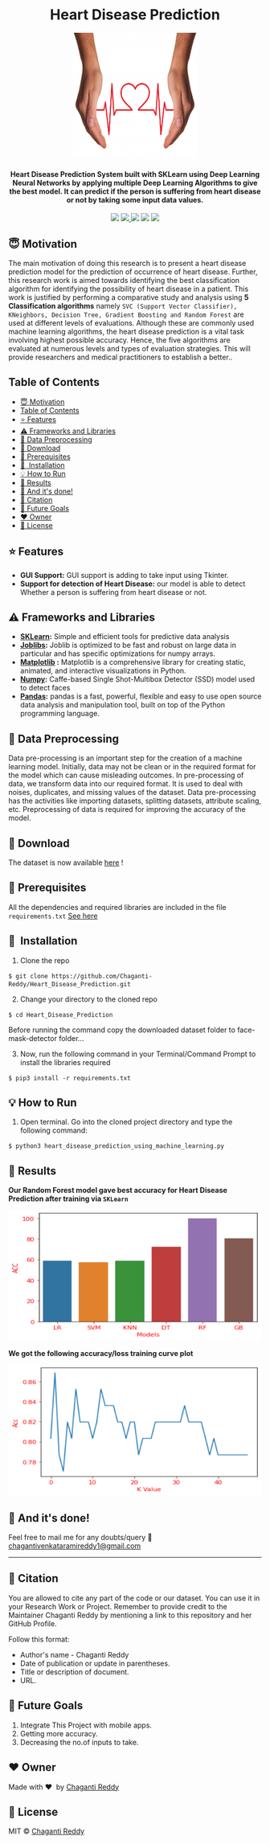 <h1 align="center">Heart Disease Prediction</h1>

<div align= "center"><img src="assets/health.webp" width="250" height="250"/>
  <h4> Heart Disease Prediction System built with SKLearn using Deep Learning Neural Networks by applying multiple Deep Learning Algorithms to give the best model. It can predict if the person is suffering from heart disease or not by taking some input data values.</h4>
</div>

<div align="center">
    <!-- Python version -->
    <a href="https://www.python.org/"><img src="https://img.shields.io/badge/python-v3.8-blue?style=flat-square"/></a>
    <!-- License -->
    <a href="https://github.com/Chaganti-Reddy/Heart_Disease_Prediction/blob/master/LICENSE"><img src="https://img.shields.io/github/license/Chaganti-Reddy/Heart_Disease_Prediction?style=flat-square"/>
    <!-- Stars -->
    <a href="https://github.com/Chaganti-Reddy/"><img src="https://img.shields.io/github/stars/Chaganti-Reddy?style=flat-square"/></a>
    <!-- Forks -->
    <a href="https://github.com/Chaganti-Reddy/"><img src="https://img.shields.io/github/forks/Chaganti-Reddy/Heart_Disease_Prediction?style=flat-square"/></a>
    <!-- Followers -->
    <a href="https://github.com/Chaganti-Reddy/"><img src="https://img.shields.io/github/followers/Chaganti-Reddy?style=flat-square"/></a>
</div>

## :innocent: Motivation

The main motivation of doing this research is to present a heart disease
prediction model for the prediction of occurrence of heart disease. Further, this
research work is aimed towards identifying the best classification algorithm for
identifying the possibility of heart disease in a patient. This work is justified by
performing a comparative study and analysis using **5 Classification algorithms**
namely `SVC (Support Vector Classifier), KNeighbors, Decision Tree, Gradient Boosting and Random Forest` are used at different levels of
evaluations. Although these are commonly used machine learning algorithms, the
heart disease prediction is a vital task involving highest possible accuracy. Hence, the
five algorithms are evaluated at numerous levels and types of evaluation strategies.
This will provide researchers and medical practitioners to establish a better..

## Table of Contents

- [:innocent: Motivation](#innocent-motivation)
- [Table of Contents](#table-of-contents)
- [:star: Features](#star-features)
- [:warning: Frameworks and Libraries](#warning-frameworks-and-libraries)
- [:book: Data Preprocessing](#book-data-preprocessing)
- [:link: Download](#link-download)
- [:key: Prerequisites](#key-prerequisites)
- [🚀&nbsp; Installation](#-installation)
- [:bulb: How to Run](#bulb-how-to-run)
- [:key: Results](#key-results)
- [:clap: And it's done!](#clap-and-its-done)
- [:raising_hand: Citation](#raising_hand-citation)
- [:beginner: Future Goals](#beginner-future-goals)
- [:heart: Owner](#heart-owner)
- [:eyes: License](#eyes-license)

## :star: Features

- **GUI Support:** GUI support is adding to take input using Tkinter.
- **Support for detection of Heart Disease:** our model is able to detect Whether a person is suffering from heart disease or not.

## :warning: Frameworks and Libraries

- **[SKLearn](https://scikit-learn.org/stable/):** Simple and efficient tools for predictive data analysis
- **[Joblibs](https://joblib.readthedocs.io/en/latest/):**
  Joblib is optimized to be fast and robust on large data in particular and has specific optimizations for numpy arrays.
- **[Matplotlib](https://matplotlib.org/) :** Matplotlib is a comprehensive library for creating static, animated, and interactive visualizations in Python.
- **[Numpy](https://numpy.org/):**
  Caffe-based Single Shot-Multibox Detector (SSD) model used to detect faces
- **[Pandas](https://pandas.pydata.org/):**
  pandas is a fast, powerful, flexible and easy to use open source data analysis and manipulation tool,
built on top of the Python programming language.

## :book: Data Preprocessing

Data pre-processing is an important step for the creation of a machine learning
model. Initially, data may not be clean or in the required format for the model which
can cause misleading outcomes. In pre-processing of data, we transform data into our
required format. It is used to deal with noises, duplicates, and missing values of the
dataset. Data pre-processing has the activities like importing datasets, splitting
datasets, attribute scaling, etc. Preprocessing of data is required for improving the
accuracy of the model.

## :link: Download

The dataset is now available [here](heart.csv)  ! 

## :key: Prerequisites

All the dependencies and required libraries are included in the file <code>requirements.txt</code> [See here](requirements.txt)

## 🚀&nbsp; Installation

1. Clone the repo

```
$ git clone https://github.com/Chaganti-Reddy/Heart_Disease_Prediction.git
```

2. Change your directory to the cloned repo

```
$ cd Heart_Disease_Prediction
```

Before running the command copy the downloaded dataset folder to face-mask-detector folder...

3. Now, run the following command in your Terminal/Command Prompt to install the libraries required

```
$ pip3 install -r requirements.txt

```

## :bulb: How to Run

1. Open terminal. Go into the cloned project directory and type the following command: 

```
$ python3 heart_disease_prediction_using_machine_learning.py
```

## :key: Results

 **Our Random Forest model gave best accuracy for Heart Disease Prediction after training via <code>SKLearn</code>**

<img src=assets/2.png width=550 height=260 ></img>

 **We got the following accuracy/loss training curve plot**

<img src=assets/1.png width=550 height=260 ></img>

## :clap: And it's done!

Feel free to mail me for any doubts/query
:email: chagantivenkataramireddy1@gmail.com

---

## :raising_hand: Citation

You are allowed to cite any part of the code or our dataset. You can use it in your Research Work or Project. Remember to provide credit to the Maintainer Chaganti Reddy by mentioning a link to this repository and her GitHub Profile.

Follow this format:

- Author's name - Chaganti Reddy
- Date of publication or update in parentheses.
- Title or description of document.
- URL.

## :beginner: Future Goals

1. Integrate This Project with mobile apps.
2. Getting more accuracy.
3. Decreasing the no.of inputs to take.

## :heart: Owner

Made with :heart:&nbsp; by [Chaganti Reddy](https://github.com/Chaganti-Reddy/)

## :eyes: License

MIT © [Chaganti Reddy](https://github.com/Chaganti-Reddy/Heart_Disease_Prediction/blob/main/LICENSE)
</h1>
